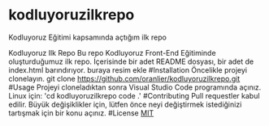 # kodluyoruzilkrepo
Kodluyoruz Eğitimi kapsamında açtığım ilk repo

Kodluyoruz Ilk Repo
Bu repo Kodluyoruz Front-End Eğitiminde oluşturduğumuz ilk repo. İçerisinde bir adet README dosyası, bir adet de index.html barındırıyor.
buraya resim ekle
#Installation
Öncelikle projeyi clonelayın.
git clone https://github.com/oranlier/kodluyoruzilkrepo.git
#Usage
Projeyi cloneladıktan sonra Visual Studio Code programında açınız.
Linux için:
'cd kodluyoruzilkrepo
code .'
#Contributing
Pull requestler kabul edilir. Büyük değişiklikler için, lütfen önce neyi değiştirmek istediğinizi tartışmak için bir konu açınız.
#License
[MIT](https://choosealicense.com/licenses/mit/)
